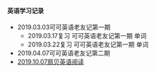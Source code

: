 #### 英语学习记录 ####
- 2019.03.03可可英语老友记第一期
	- 2019.03.17复习 可可英语老友记第一期 单词
	- 2019.03.22复习 可可英语老友记第一期 单词
- 2019.04.07可可英语老友记第二期
- [2019.10.07扇贝英语阅读](vocabulary/v1.md)